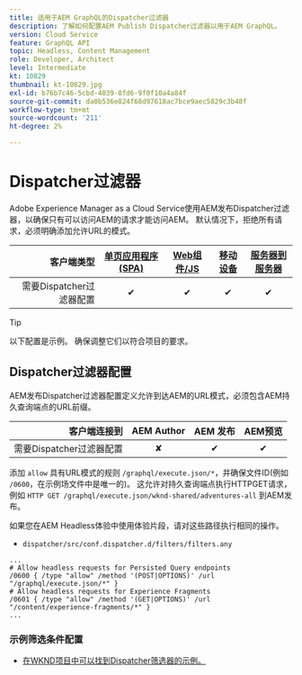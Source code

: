 ```yaml
---
title: 适用于AEM GraphQL的Dispatcher过滤器
description: 了解如何配置AEM Publish Dispatcher过滤器以用于AEM GraphQL。
version: Cloud Service
feature: GraphQL API
topic: Headless, Content Management
role: Developer, Architect
level: Intermediate
kt: 10829
thumbnail: kt-10829.jpg
exl-id: b76b7c46-5cbd-4039-8fd6-9f0f10a4a84f
source-git-commit: da0b536e824f68d97618ac7bce9aec5829c3b48f
workflow-type: tm+mt
source-wordcount: '211'
ht-degree: 2%

---
```


# Dispatcher过滤器

Adobe Experience Manager as a Cloud Service使用AEM发布Dispatcher过滤器，以确保只有可以访问AEM的请求才能访问AEM。 默认情况下，拒绝所有请求，必须明确添加允许URL的模式。

| 客户端类型 | [单页应用程序(SPA)](../spa.md) | [Web组件/JS](../web-component.md) | [移动设备](../mobile.md) | [服务器到服务器](../server-to-server.md) |
|------------------------------------------:|:---------------------:|:----------------:|:---------:|:----------------:|
| 需要Dispatcher过滤器配置 | ✔ | ✔ | ✔ | ✔ |

>[!TIP]
>
> 以下配置是示例。 确保调整它们以符合项目的要求。

## Dispatcher过滤器配置

AEM发布Dispatcher过滤器配置定义允许到达AEM的URL模式，必须包含AEM持久查询端点的URL前缀。

| 客户端连接到 | AEM Author | AEM 发布 | AEM预览 |
|------------------------------------------:|:----------:|:-------------:|:-------------:|
| 需要Dispatcher过滤器配置 | ✘ | ✔ | ✔ |

添加 `allow` 具有URL模式的规则 `/graphql/execute.json/*`，并确保文件ID(例如 `/0600`，在示例场文件中是唯一的)。
这允许对持久查询端点执行HTTPGET请求，例如 `HTTP GET /graphql/execute.json/wknd-shared/adventures-all` 到AEM发布。

如果您在AEM Headless体验中使用体验片段，请对这些路径执行相同的操作。

+ `dispatcher/src/conf.dispatcher.d/filters/filters.any`

```
...
# Allow headless requests for Persisted Query endpoints
/0600 { /type "allow" /method '(POST|OPTIONS)' /url "/graphql/execute.json/*" }
# Allow headless requests for Experience Fragments
/0601 { /type "allow" /method '(GET|OPTIONS)' /url "/content/experience-fragments/*" }
...
```

### 示例筛选条件配置

+ [在WKND项目中可以找到Dispatcher筛选器的示例。](https://github.com/adobe/aem-guides-wknd/blob/main/dispatcher/src/conf.dispatcher.d/filters/filters.any#L28)
